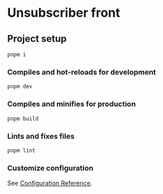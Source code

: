 # Unsubscriber front

## Project setup

```
pnpm i
```

### Compiles and hot-reloads for development

```
pnpm dev
```

### Compiles and minifies for production

```
pnpm build
```

### Lints and fixes files

```
pnpm lint
```

### Customize configuration

See [Configuration Reference](https://vitejs.dev/config/).

